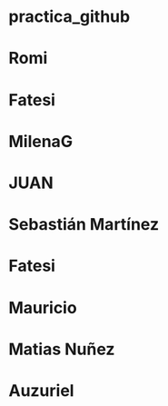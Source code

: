 # practica_github
# Romi
# Fatesi
# MilenaG
# JUAN
# Sebastián Martínez
# Fatesi
# Mauricio
# Matias Nuñez
# Auzuriel
